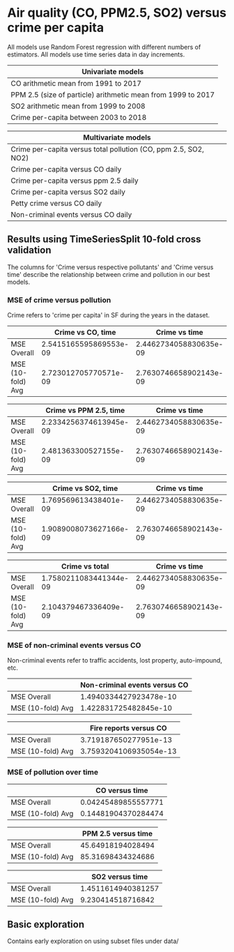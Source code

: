 # Air quality (CO, PPM2.5, SO2) versus crime per capita 

All models use Random Forest regression with different numbers of estimators. 
All models use time series data in day increments. 

| Univariate models                                            |
|--------------------------------------------------------------|
| CO arithmetic mean from 1991 to 2017                         |
| PPM 2.5 (size of particle) arithmetic mean from 1999 to 2017 |
| SO2 arithmetic mean from 1999 to 2008                        |
| Crime per-capita between 2003 to 2018                        |

| Multivariate models 
|----------------------------------------------------------------|
| Crime per-capita versus total pollution (CO, ppm 2.5, SO2, NO2)|
| Crime per-capita versus CO daily                               |
| Crime per-capita versus ppm 2.5 daily                          |
| Crime per-capita versus SO2 daily                              |
| Petty crime versus CO daily                                    |
| Non-criminal events versus CO daily                            |

## Results using TimeSeriesSplit 10-fold cross validation
The columns for 'Crime versus respective pollutants' and 'Crime versus time' describe the relationship between crime and pollution in our best models. 

### MSE of crime versus pollution 
Crime refers to 'crime per capita' in SF during the years in the dataset.

|                   | Crime vs CO, time      | Crime vs time           |
|-------------------|------------------------|-------------------------|
| MSE Overall       | 2.5415165595869553e-09 | 2.4462734058830635e-09  |
| MSE (10-fold) Avg | 2.723012705770571e-09  | 2.7630746658902143e-09  |

|                   | Crime vs PPM 2.5, time| Crime vs time            |
|-------------------|-----------------------|--------------------------|
| MSE Overall       | 2.2334256374613945e-09| 2.4462734058830635e-09   |
| MSE (10-fold) Avg | 2.481363300527155e-09 | 2.7630746658902143e-09   |

|                   | Crime vs SO2, time    | Crime vs time            |
|-------------------|-----------------------|--------------------------|
| MSE Overall       | 1.769569613438401e-09 | 2.4462734058830635e-09   |
| MSE (10-fold) Avg | 1.9089008073627166e-09| 2.7630746658902143e-09   |

|                   | Crime vs total        | Crime vs time            |
|-------------------|-----------------------|--------------------------|
| MSE Overall       | 1.7580211083441344e-09| 2.4462734058830635e-09   |
| MSE (10-fold) Avg | 2.104379467336409e-09 | 2.7630746658902143e-09   |

### MSE of non-criminal events versus CO
Non-criminal events refer to traffic accidents, lost property, auto-impound, etc.

|                   | Non-criminal events versus CO | 
|-------------------| ------------------------------|
| MSE Overall       |  1.4940334427923478e-10       |
| MSE (10-fold) Avg |  1.422831725482845e-10        | 

|                   | Fire reports versus CO        | 
|-------------------| ------------------------------|
| MSE Overall       |  3.719187650277951e-13        |
| MSE (10-fold) Avg |  3.7593204106935054e-13       | 

### MSE of pollution over time 

|                   |  CO versus time       |
|-------------------| ----------------------|
| MSE Overall       |  0.04245489855557771  | 
| MSE (10-fold) Avg |  0.14481904370284474  | 

|                   |   PPM 2.5 versus time | 
|-------------------|  ---------------------|
| MSE Overall       |  45.64918194028494    | 
| MSE (10-fold) Avg |  85.31698434324686    | 

|                   |    SO2 versus time    | 
|-------------------| --------------------- |
| MSE Overall       |  1.4511614940381257   |
| MSE (10-fold) Avg |  9.230414518716842    | 


## Basic exploration 
Contains early exploration on using subset files under data/ 
